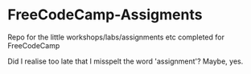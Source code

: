 # FreeCodeCamp-Assigments
Repo for the little workshops/labs/assignments etc completed for FreeCodeCamp
<p>
  Did I realise too late that I misspelt the word 'assignment'? Maybe, yes.
</p>
